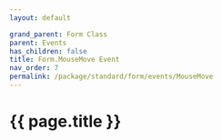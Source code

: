 ```yaml
---
layout: default

grand_parent: Form Class
parent: Events
has_children: false
title: Form.MouseMove Event
nav_order: 7
permalink: /package/standard/form/events/MouseMove
---
```

# {{ page.title }}